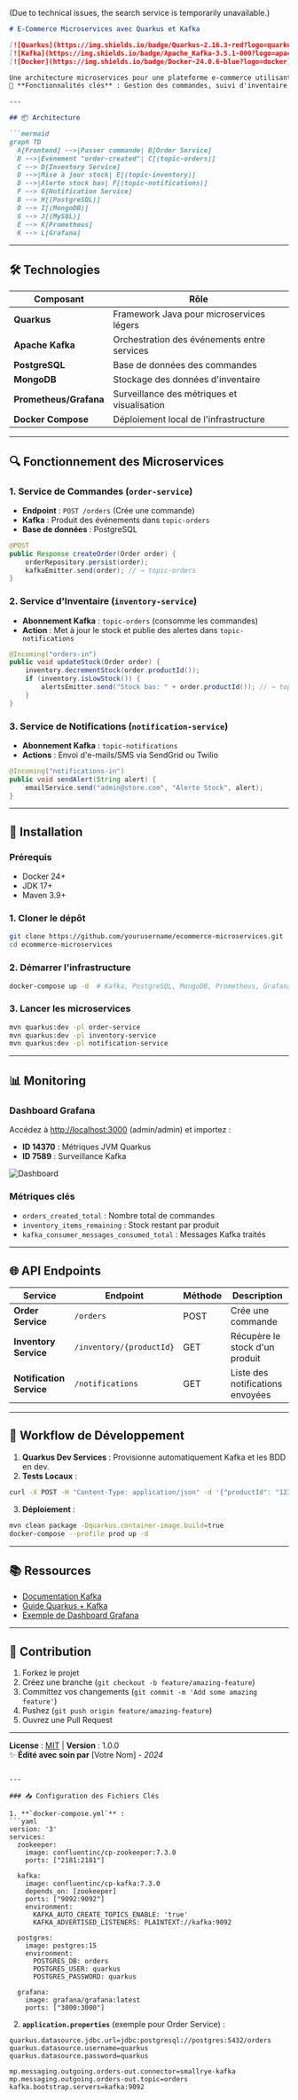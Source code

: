 (Due to technical issues, the search service is temporarily unavailable.)

```markdown
# E-Commerce Microservices avec Quarkus et Kafka

[![Quarkus](https://img.shields.io/badge/Quarkus-2.16.3-red?logo=quarkus)](https://quarkus.io/)
[![Kafka](https://img.shields.io/badge/Apache_Kafka-3.5.1-000?logo=apachekafka)](https://kafka.apache.org/)
[![Docker](https://img.shields.io/badge/Docker-24.0.6-blue?logo=docker)](https://www.docker.com/)

Une architecture microservices pour une plateforme e-commerce utilisant **Quarkus**, **Kafka** et **Docker**.  
🚀 **Fonctionnalités clés** : Gestion des commandes, suivi d'inventaire en temps réel, notifications automatisées et surveillance complète.

---

## 📦 Architecture

```mermaid
graph TD
  A[Frontend] -->|Passer commande| B[Order Service]
  B -->|Événement "order-created"| C[(topic-orders)]
  C --> D[Inventory Service]
  D -->|Mise à jour stock| E[(topic-inventory)]
  D -->|Alerte stock bas| F[(topic-notifications)]
  F --> G[Notification Service]
  B --> H[(PostgreSQL)]
  D --> I[(MongoDB)]
  G --> J[(MySQL)]
  E --> K[Prometheus]
  K --> L[Grafana]
```

---

## 🛠️ Technologies

| Composant               | Rôle                                                                 |
|-------------------------|----------------------------------------------------------------------|
| **Quarkus**             | Framework Java pour microservices légers                            |
| **Apache Kafka**        | Orchestration des événements entre services                         |
| **PostgreSQL**          | Base de données des commandes                                       |
| **MongoDB**             | Stockage des données d'inventaire                                   |
| **Prometheus/Grafana**  | Surveillance des métriques et visualisation                         |
| **Docker Compose**      | Déploiement local de l'infrastructure                               |

---

## 🔍 Fonctionnement des Microservices

### 1. **Service de Commandes** (`order-service`)
- **Endpoint** : `POST /orders` (Crée une commande)
- **Kafka** : Produit des événements dans `topic-orders`
- **Base de données** : PostgreSQL
```java
@POST
public Response createOrder(Order order) {
    orderRepository.persist(order);
    kafkaEmitter.send(order); // → topic-orders
}
```

### 2. **Service d'Inventaire** (`inventory-service`)
- **Abonnement Kafka** : `topic-orders` (consomme les commandes)
- **Action** : Met à jour le stock et publie des alertes dans `topic-notifications`
```java
@Incoming("orders-in")
public void updateStock(Order order) {
    inventory.decrementStock(order.productId());
    if (inventory.isLowStock()) {
        alertsEmitter.send("Stock bas: " + order.productId()); // → topic-notifications
    }
}
```

### 3. **Service de Notifications** (`notification-service`)
- **Abonnement Kafka** : `topic-notifications`
- **Actions** : Envoi d'e-mails/SMS via SendGrid ou Twilio
```java
@Incoming("notifications-in")
public void sendAlert(String alert) {
    emailService.send("admin@store.com", "Alerte Stock", alert);
}
```

---

## 🚀 Installation

### Prérequis
- Docker 24+
- JDK 17+
- Maven 3.9+

### 1. Cloner le dépôt
```bash
git clone https://github.com/yourusername/ecommerce-microservices.git
cd ecommerce-microservices
```

### 2. Démarrer l'infrastructure
```bash
docker-compose up -d  # Kafka, PostgreSQL, MongoDB, Prometheus, Grafana
```

### 3. Lancer les microservices
```bash
mvn quarkus:dev -pl order-service
mvn quarkus:dev -pl inventory-service
mvn quarkus:dev -pl notification-service
```

---

## 📊 Monitoring

### Dashboard Grafana
Accédez à [http://localhost:3000](http://localhost:3000) (admin/admin) et importez :
- **ID 14370** : Métriques JVM Quarkus
- **ID 7589** : Surveillance Kafka

![Dashboard](https://i.imgur.com/VpDt3aL.png)

### Métriques clés
- `orders_created_total` : Nombre total de commandes
- `inventory_items_remaining` : Stock restant par produit
- `kafka_consumer_messages_consumed_total` : Messages Kafka traités

---

## 🌐 API Endpoints

| Service               | Endpoint                  | Méthode | Description                          |
|-----------------------|---------------------------|---------|--------------------------------------|
| **Order Service**     | `/orders`                 | POST    | Crée une commande                    |
| **Inventory Service** | `/inventory/{productId}`  | GET     | Récupère le stock d'un produit       |
| **Notification Service** | `/notifications`       | GET     | Liste des notifications envoyées     |

---

## 🔄 Workflow de Développement

1. **Quarkus Dev Services** : Provisionne automatiquement Kafka et les BDD en dev.
2. **Tests Locaux** : 
```bash
curl -X POST -H "Content-Type: application/json" -d '{"productId": "123", "quantity": 2}' http://localhost:8080/orders
```
3. **Déploiement** : 
```bash
mvn clean package -Dquarkus.container-image.build=true
docker-compose --profile prod up -d
```

---

## 📚 Ressources

- [Documentation Kafka](https://kafka.apache.org/documentation/)
- [Guide Quarkus + Kafka](https://quarkus.io/guides/kafka)
- [Exemple de Dashboard Grafana](https://grafana.com/grafana/dashboards/14370)

---

## 🤝 Contribution
1. Forkez le projet
2. Créez une branche (`git checkout -b feature/amazing-feature`)
3. Committez vos changements (`git commit -m 'Add some amazing feature'`)
4. Pushez (`git push origin feature/amazing-feature`)
5. Ouvrez une Pull Request

---

**License** : [MIT](LICENSE) | **Version** : 1.0.0  
✨ **Édité avec soin par** [Votre Nom] - *2024*
```

---

### 📥 Configuration des Fichiers Clés

1. **`docker-compose.yml`** :
```yaml
version: '3'
services:
  zookeeper:
    image: confluentinc/cp-zookeeper:7.3.0
    ports: ["2181:2181"]

  kafka:
    image: confluentinc/cp-kafka:7.3.0
    depends_on: [zookeeper]
    ports: ["9092:9092"]
    environment:
      KAFKA_AUTO_CREATE_TOPICS_ENABLE: 'true'
      KAFKA_ADVERTISED_LISTENERS: PLAINTEXT://kafka:9092

  postgres:
    image: postgres:15
    environment:
      POSTGRES_DB: orders
      POSTGRES_USER: quarkus
      POSTGRES_PASSWORD: quarkus

  grafana:
    image: grafana/grafana:latest
    ports: ["3000:3000"]
```

2. **`application.properties`** (exemple pour Order Service) :
```properties
quarkus.datasource.jdbc.url=jdbc:postgresql://postgres:5432/orders
quarkus.datasource.username=quarkus
quarkus.datasource.password=quarkus

mp.messaging.outgoing.orders-out.connector=smallrye-kafka
mp.messaging.outgoing.orders-out.topic=orders
kafka.bootstrap.servers=kafka:9092
```
